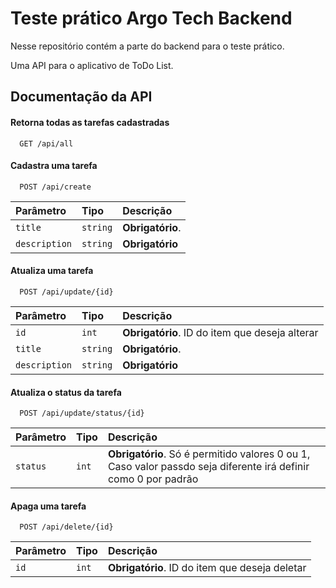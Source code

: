 
# Teste prático Argo Tech Backend

Nesse repositório contém a parte do backend para o teste prático.

Uma API para o aplicativo de ToDo List.




## Documentação da API

#### Retorna todas as tarefas cadastradas

```http
  GET /api/all
```

#### Cadastra uma tarefa

```http
  POST /api/create
```

| Parâmetro   | Tipo       | Descrição                                   |
| :---------- | :--------- | :------------------------------------------ |
| `title`      | `string` | **Obrigatório**.|
| `description` | `string` | **Obrigatório**|


#### Atualiza uma tarefa
```http
  POST /api/update/{id}
```

| Parâmetro   | Tipo       | Descrição                                   |
| :---------- | :--------- | :------------------------------------------ |
| `id` | `int` | **Obrigatório**. ID do item que deseja alterar |
| `title`      | `string` | **Obrigatório**.|
| `description` | `string` | **Obrigatório**|

#### Atualiza o status da tarefa
```http
  POST /api/update/status/{id}
```

| Parâmetro   | Tipo       | Descrição                                   |
| :---------- | :--------- | :------------------------------------------ |
| `status` | `int` | **Obrigatório**. Só é permitido valores 0 ou 1, Caso valor passdo seja diferente irá definir como 0 por padrão |

#### Apaga uma tarefa
```http
  POST /api/delete/{id}
```

| Parâmetro   | Tipo       | Descrição                                   |
| :---------- | :--------- | :------------------------------------------ |
| `id` | `int` | **Obrigatório**. ID do item que deseja deletar |




